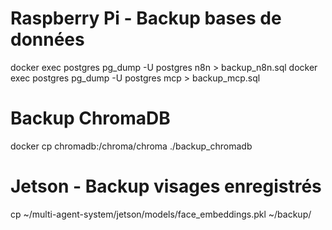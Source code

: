 # Raspberry Pi - Backup bases de données
docker exec postgres pg_dump -U postgres n8n > backup_n8n.sql
docker exec postgres pg_dump -U postgres mcp > backup_mcp.sql

# Backup ChromaDB
docker cp chromadb:/chroma/chroma ./backup_chromadb

# Jetson - Backup visages enregistrés
cp ~/multi-agent-system/jetson/models/face_embeddings.pkl ~/backup/